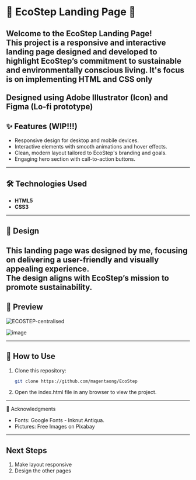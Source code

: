 # 🌱 EcoStep Landing Page 🌱

**Welcome to the EcoStep Landing Page!**  <br>
This project is a responsive and interactive landing page designed and developed to highlight EcoStep’s commitment to sustainable and environmentally conscious living. It's focus is on implementing HTML and CSS only <br><br>
Designed using Adobe Illustrator (Icon) and Figma (Lo-fi prototype)
---

## ✨ Features (WIP!!!)
- Responsive design for desktop and mobile devices. 
- Interactive elements with smooth animations and hover effects.
- Clean, modern layout tailored to EcoStep's branding and goals.
- Engaging hero section with call-to-action buttons.

---

## 🛠️ Technologies Used
- **HTML5**
- **CSS3**

---

## 🎨 Design
This landing page was **designed by me**, focusing on delivering a user-friendly and visually appealing experience. <br>
The design aligns with EcoStep’s mission to promote sustainability.
---
## 🛫 Preview

![ECOSTEP-centralised](https://github.com/user-attachments/assets/99b84edd-0f28-48e7-9218-e2c09552aed0)

![image](https://github.com/user-attachments/assets/38f935bd-6b18-4e37-bd51-b96d877175f4)

---

## 🚀 How to Use
1. Clone this repository:
   ```bash
   git clone https://github.com/magentaong/EcoStep
2. Open the index.html file in any browser to view the project.

---
🙌 Acknowledgments
- Fonts: Google Fonts - Inknut Antiqua.
- Pictures: Free Images on Pixabay
---


## Next Steps
1. Make layout responsive
2. Design the other pages

